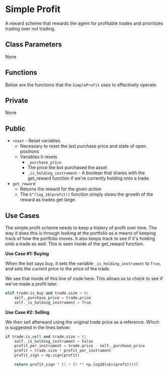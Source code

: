 # Simple Profit

A reward scheme that rewards the agent for profitable trades and prioritizes trading over not trading.

## Class Parameters

None

## Functions

Below are the functions that the `SimpleProfit` uses to effectively operate.

## Private

None

## Public

- `reset` - Reset variables
  - Necessary to reset the last purchase price and state of open positions
  - Variables it resets
    - `_purchase_price`
    - The price the bot purchased the asset
    - `_is_holding_instrument` - A boolean that shares with the get_reward function if we're currently holding onto a trade.
- `get_reward`
  - Returns the reward for the given action
  - The `5^(log_10(profit))` function simply slows the growth of the reward as trades get large.

## Use Cases

The simple profit scheme needs to keep a history of profit over time. The way it does this is through looking at the portfolio as a means of keeping track of how the portfolio moves. It also keeps track to see if it's holding onto a trade as well. This is seen inside of the get_reward function.

**Use Case #1: Buying**

When the bot says buy, it sets the variable `_is_holding_instrument` to `True`, and sets the current price to the price of the trade.

We see that inside of this line of code here. This allows us to check to see if we've made a profit later.

```py
elif trade.is_buy and trade.size > 0:
    self._purchase_price = trade.price
    self._is_holding_instrument = True

```

**Use Case #2: Selling**

We then sell afterward using the original trade price as a reference. Which is suggested in the lines below:

```py
if trade.is_sell and trade.size > 0:
    self._is_holding_instrument = False
    profit_per_instrument = trade.price - self._purchase_price
    profit = trade.size * profit_per_instrument
    profit_sign = np.sign(profit)

    return profit_sign * (1 + (5 ** np.log10(abs(profit))))
```

